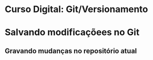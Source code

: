 # Curso Digital: Git/Versionamento

# Salvando modificaçõees no Git

## Gravando mudanças no repositório atual